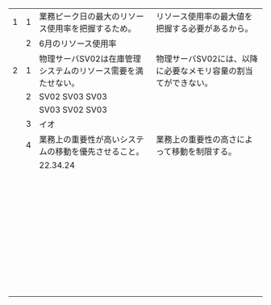 |      |      |                                                              |      |
| ---- | ---- | ------------------------------------------------------------ | ---- |
| 1    | 1    | 業務ピーク日の最大のリソース使用率を把握するため。           | リソース使用率の最大値を把握する必要があるから。     |
|      | 2    | 6月のリソース使用率                                          |      |
| 2    | 1    | 物理サーバSV02は在庫管理システムのリソース需要を満たせない。 | 物理サーバSV02には、以降に必要なメモリ容量の割当てができない。     |
|      | 2    | SV02 SV03 SV03                                               |      |
|      |      | SV03 SV02 SV03                                               |      |
|      | 3    | イオ                                                         |      |
|      | 4    | 業務上の重要性が高いシステムの移動を優先させること。                                                             | 業務上の重要性の高さによって移動を制限する。     |
|      |      | 22.34.24                                                     |      |
|      |      |                                                              |      |
|      |      |                                                              |      |
|      |      |                                                              |      |
|      |      |                                                              |      |
|      |      |                                                              |      |
|      |      |                                                              |      |
|      |      |                                                              |      |
|      |      |                                                              |      |
|      |      |                                                              |      |
|      |      |                                                              |      |
|      |      |                                                              |      |
|      |      |                                                              |      |
|      |      |                                                              |      |
|      |      |                                                              |      |
|      |      |                                                              |      |
|      |      |                                                              |      |
|      |      |                                                              |      |
|      |      |                                                              |      |
|      |      |                                                              |      |
|      |      |                                                              |      |
|      |      |                                                              |      |
|      |      |                                                              |      |
|      |      |                                                              |      |
|      |      |                                                              |      |
|      |      |                                                              |      |
|      |      |                                                              |      |
|      |      |                                                              |      |
|      |      |                                                              |      |
|      |      |                                                              |      |
|      |      |                                                              |      |
|      |      |                                                              |      |
|      |      |                                                              |      |
|      |      |                                                              |      |
|      |      |                                                              |      |
|      |      |                                                              |      |
|      |      |                                                              |      |
|      |      |                                                              |      |
|      |      |                                                              |      |
|      |      |                                                              |      |
|      |      |                                                              |      |
|      |      |                                                              |      |
